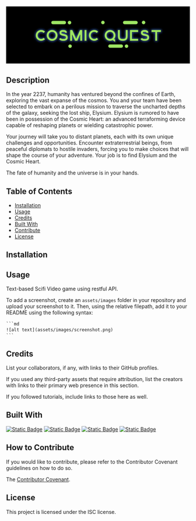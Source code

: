 ![alt text](./client/src/assets/images/logo.png)

## Description

In the year 2237, humanity has ventured beyond the confines of Earth, exploring the vast expanse of the cosmos. You and your team have been selected to embark on a perilous mission to traverse the uncharted depths of the galaxy, seeking the lost ship, Elysium. Elysium is rumored to have been in possession of the Cosmic Heart: an advanced terraforming device capable of reshaping planets or wielding catastrophic power.

Your journey will take you to distant planets, each with its own unique challenges and opportunities. Encounter extraterrestrial beings, from peaceful diplomats to hostile invaders, forcing you to make choices that will shape the course of your adventure. Your job is to find Elysium and the Cosmic Heart.

The fate of humanity and the universe is in your hands.

## Table of Contents 

- [Installation](#installation)
- [Usage](#usage)
- [Credits](#credits)
- [Built With](#built-with)
- [Contribute](#how-to-contribute)
- [License](#license)

## Installation



## Usage

Text-based Scifi Video game using restful API.

To add a screenshot, create an `assets/images` folder in your repository and upload your screenshot to it. Then, using the relative filepath, add it to your README using the following syntax:

    ```md
    ![alt text](assets/images/screenshot.png)
    ```

## Credits

List your collaborators, if any, with links to their GitHub profiles.

If you used any third-party assets that require attribution, list the creators with links to their primary web presence in this section.

If you followed tutorials, include links to those here as well.


## Built With

[![Static Badge](https://img.shields.io/badge/GitHub-mandi7469-darkgreen)](https://github.com/mandi7469) [![Static Badge](https://img.shields.io/badge/React-18.3.1-blue%20)](https://www.npmjs.com/package/react) [![Static Badge](https://img.shields.io/badge/Vite-5.4.1-purple)](https://www.npmjs.com/package/vite) [![Static Badge](https://img.shields.io/badge/Bootstrap-5.2.3-red)](https://www.npmjs.com/package/bootstrap) 


## How to Contribute

If you would like to contribute, please refer to the Contributor Covenant guidelines on how to do so.

The [Contributor Covenant](https://www.contributor-covenant.org/).


## License

This project is licensed under the ISC license.